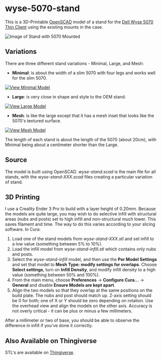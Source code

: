 # wyse-5070-stand
This is a 3D-Printable [OpenSCAD](https://openscad.org/) model of a stand for the [Dell Wyse 5070 Thin Client](https://www.dell.com/en-us/work/shop/wyse-endpoints-and-software/wyse-5070-thin-client/spd/wyse-5070-thin-client) using the existing mounts in the case.

![Image of Stand with 5070 Mounted](../media/media/stand-side-view.jpg)

## Variations

There are three different stand variations - Minimal, Large, and Mesh:

- **Minimal**: is about the width of a slim 5070 with four legs and works well for the slim 5070.

[![View Minimal Model](../media/media/wyse-stand-minimal.icon.png)](../media/media/wyse-stand-minimal.stl "View Model of Minimal Stand")

- **Large**: is very close in shape and style to the OEM stand.

[![View Large Model](../media/media/wyse-stand-large.icon.png)](../media/media/wyse-stand-large.stl "View Model of Large Stand")

- **Mesh**: is like the large except that it has a mesh inset that looks like the 5070's textured surface.

[![View Mesh Model](../media/media/wyse-stand-mesh.icon.png)](../media/media/wyse-stand-mesh.stl "View Model of Mesh Stand")

The length of each stand is about the length of the 5070 (about 20cm), with Minimal being about a centimeter shorter than the Large.

## Source

The model is built using OpenSCAD. _wyse-stand.scad_ is the main file for all stands, with the _wyse-stand-XXX.scad_ files creating a particular variation of stand.

## 3D Printing

I use a Creality Ender 3 Pro to build with a layer height of 0.20mm. Because the models are quite large, you may wish to do selective infill with structural areas (nubs and posts) set to high infill and non-structural much lower. This saves filament and time. The way to do this varies according to your slicing software. In Cura:

1. Load one of the stand models from _wyse-stand-XXX.stl_ and set infill to a low value (something between 5% to 10%).
2. Load the infill model from _wyse-stand-infill.stl_ which contains only nubs and posts.
3. Select the _wyse-stand-infill_ model, and then use the **Per Model Settings** and set that model to **Mesh Type: modify settings for overlaps**. Choose **Select settings**, turn on **Infill Density**, and modify infill density to a high value (something between 50% and 100%).
4. From the main menu, choose **Preferences** &rarr; **Configure Cura...** &rarr; **General** and disable **Ensure Models are kept apart**.
5. Align the two models so that they overlap at the same positions on the build plate. The nubs and post should match up. Z-axis setting should be 0 for both; one of X or Y should be zero depending on rotation. Use the overhead view and align the models on the other axis. Accuracy is not overly critical - it can be plus or minus a few millimeters.

After a millimeter or two of base, you should be able to observe the difference in infill if you've done it correctly.

## Also Available on Thingiverse

STL's are available on [Thingiverse](https://www.thingiverse.com/thing:4560865).
